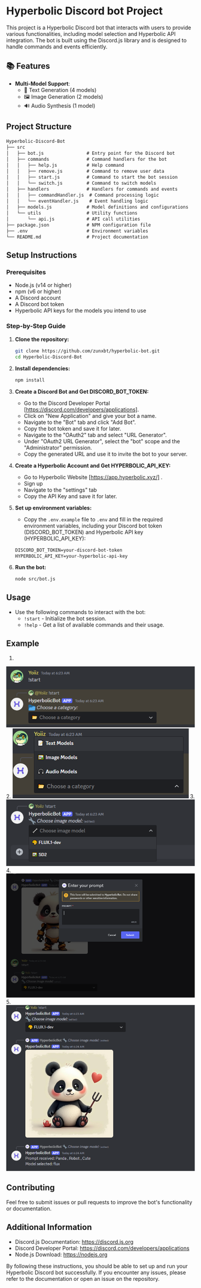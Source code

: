 # Hyperbolic Discord bot Project

This project is a Hyperbolic Discord bot that interacts with users to provide various functionalities, including model selection and Hyperbolic API integration. The bot is built using the Discord.js library and is designed to handle commands and events efficiently.

## 📚 Features
- **Multi-Model Support**:
  - 📝 Text Generation (4 models)
  - 🖼️ Image Generation (2 models)
  - 🔊 Audio Synthesis (1 model)
 
## Project Structure

```
Hyperbolic-Discord-Bot
├── src
│   ├── bot.js                # Entry point for the Discord bot
│   ├── commands              # Command handlers for the bot
│   │   ├── help.js           # Help command
│   │   ├── remove.js         # Command to remove user data
│   │   ├── start.js          # Command to start the bot session
│   │   └── switch.js         # Command to switch models
│   ├── handlers              # Handlers for commands and events
│   │   ├── commandHandler.js  # Command processing logic
│   │   └── eventHandler.js    # Event handling logic
│   ├── models.js             # Model definitions and configurations
│   └── utils                 # Utility functions
│       └── api.js            # API call utilities
├── package.json              # NPM configuration file
├── .env                      # Environment variables
└── README.md                 # Project documentation
```

## Setup Instructions

### Prerequisites

- Node.js (v14 or higher)
- npm (v6 or higher)
- A Discord account
- A Discord bot token
- Hyperbolic API keys for the models you intend to use

### Step-by-Step Guide

1. **Clone the repository:**
   ```bash
   git clone https://github.com/zunxbt/hyperbolic-bot.git
   cd Hyperbolic-Discord-Bot
   ```

2. **Install dependencies:**
   ```bash
   npm install
   ```

3. **Create a Discord Bot and Get DISCORD_BOT_TOKEN:**

   - Go to the Discord Developer Portal [https://discord.com/developers/applications].
   - Click on "New Application" and give your bot a name.
   - Navigate to the "Bot" tab and click "Add Bot".
   - Copy the bot token and save it for later.
   - Navigate to the "OAuth2" tab and select "URL Generator".
   - Under "OAuth2 URL Generator", select the "bot" scope and the "Administrator" permission.
   - Copy the generated URL and use it to invite the bot to your server.

4. **Create a Hyperbolic Account and Get HYPERBOLIC_API_KEY:**
   - Go to Hyperbolic Website  [https://app.hyperbolic.xyz/] .
   - Sign up 
   - Navigate to the "settings" tab
   - Copy the API Key and save it for later.

5. **Set up environment variables:**
   - Copy the `.env.example` file to `.env` and fill in the required environment variables, including your Discord bot token (DISCORD_BOT_TOKEN) and Hyperbolic API key (HYPERBOLIC_API_KEY):
   ```
   DISCORD_BOT_TOKEN=your-discord-bot-token
   HYPERBOLIC_API_KEY=your-hyperbolic-api-key
   ```

6. **Run the bot:**
   ```bash
   node src/bot.js
   ```

## Usage

- Use the following commands to interact with the bot:
  - `!start` - Initialize the bot session.
  - `!help` - Get a list of available commands and their usage.

## Example 
1.
![Bot Example](img/01.png)
2.
![Bot Example](img/02.png)
3.
![Bot Example](img/03.png)
4.
![Bot Example](img/04.png)
5.
![Bot Example](img/05.png)

## Contributing

Feel free to submit issues or pull requests to improve the bot's functionality or documentation.

## Additional Information
- Discord.js Documentation: https://discord.js.org
- Discord Developer Portal: https://discord.com/developers/applications
- Node.js Download: https://nodejs.org

By following these instructions, you should be able to set up and run your Hyperbolic Discord bot successfully. If you encounter any issues, please refer to the documentation or open an issue on the repository.
